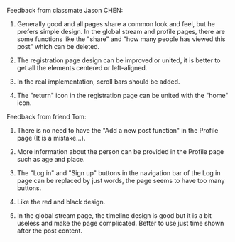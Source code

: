 Feedback from classmate Jason CHEN:

1. Generally good and all pages share a common look and feel, but he prefers simple design. In the global stream and profile pages, there are some functions like the "share" and "how many people has viewed this post" which can be deleted.

2. The registration page design can be improved or united, it is better to get all the elements centered or left-aligned.

3. In the real implementation, scroll bars should be added.

4. The "return" icon in the registration page can be united with the "home" icon.

Feedback from friend Tom:

1. There is no need to have the "Add a new post function" in the Profile page (It is a mistake...). 

2. More information about the person can be provided in the Profile page such as age and place.

3. The "Log in" and "Sign up" buttons in the navigation bar of the Log in page can be replaced by just words, the page seems to have too many buttons.

4. Like the red and black design.

5. In the global stream page, the timeline design is good but it is a bit useless and make the page complicated. Better to use just time shown after the post content.